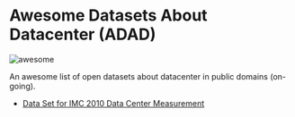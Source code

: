 # Awesome Datasets About Datacenter (ADAD)
![awesome](https://cdn.rawgit.com/sindresorhus/awesome/master/media/badge.svg)

An awesome list of open datasets about datacenter in public domains (on-going).

* [Data Set for IMC 2010 Data Center Measurement](http://pages.cs.wisc.edu/~tbenson/IMC10_Data.html)


